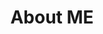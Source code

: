 ---
title: About ME
description: A description of of myself
image:

# Badge style
style:
    background: "#2a9d8f"
    color: "#fff"
---
